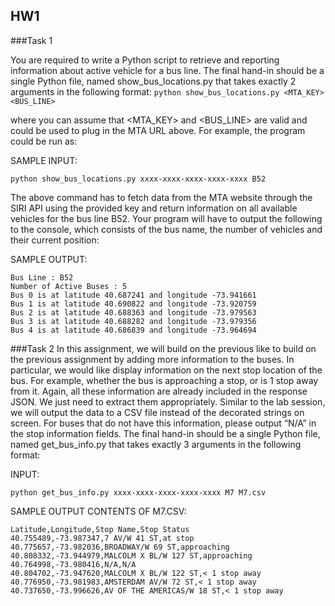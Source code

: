 ## HW1 

###Task 1

You are required to write a Python script to retrieve and reporting information about active vehicle for a bus line. The final hand-in should be a single Python file, named show_bus_locations.py that takes exactly 2 arguments in the following format:
```python show_bus_locations.py <MTA_KEY> <BUS_LINE>```

where you can assume that <MTA_KEY> and <BUS_LINE> are valid and could be used to plug in the MTA URL above. For example, the program could be run as:

SAMPLE INPUT:  

```python show_bus_locations.py xxxx-xxxx-xxxx-xxxx-xxxx B52```

The above command has to fetch data from the MTA website through the SIRI API using the provided key and return information on all available vehicles for the bus line B52. Your program will have to output the following to the console, which consists of the bus name, the number of vehicles and their current position:

SAMPLE OUTPUT:

```
Bus Line : B52
Number of Active Buses : 5
Bus 0 is at latitude 40.687241 and longitude -73.941661
Bus 1 is at latitude 40.690822 and longitude -73.920759
Bus 2 is at latitude 40.688363 and longitude -73.979563
Bus 3 is at latitude 40.688282 and longitude -73.979356
Bus 4 is at latitude 40.686839 and longitude -73.964694 
```

###Task 2
In this assignment, we will build on the previous like to build on the previous assignment by adding more information to the buses. In particular, we would like display information on the next stop location of the bus. For example, whether the bus is approaching a stop, or is 1 stop away from it. Again, all these information are already included in the response JSON. We just need to extract them appropriately. Similar to the lab session, we will output the data to a CSV file instead of the decorated strings on screen. For buses that do not have this information, please output “N/A” in the stop information fields. The final hand-in should be a single Python file, named get_bus_info.py that takes exactly 3 arguments in the following format:

INPUT:

```python get_bus_info.py xxxx-xxxx-xxxx-xxxx-xxxx M7 M7.csv```

SAMPLE OUTPUT CONTENTS OF M7.CSV:

```
Latitude,Longitude,Stop Name,Stop Status
40.755489,-73.987347,7 AV/W 41 ST,at stop
40.775657,-73.982036,BROADWAY/W 69 ST,approaching
40.808332,-73.944979,MALCOLM X BL/W 127 ST,approaching
40.764998,-73.980416,N/A,N/A
40.804702,-73.947620,MALCOLM X BL/W 122 ST,< 1 stop away
40.776950,-73.981983,AMSTERDAM AV/W 72 ST,< 1 stop away
40.737650,-73.996626,AV OF THE AMERICAS/W 18 ST,< 1 stop away
```

